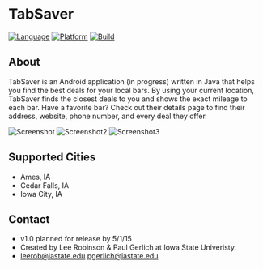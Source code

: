 TabSaver
===========

[![Language](https://img.shields.io/badge/language-java-blue.svg?style=flat
)](http://docs.oracle.com/javase/8/docs/technotes/guides/language/index.html)
[![Platform](https://img.shields.io/badge/platform-android-brightgreen.svg?style=flat
)](https://www.android.com/intl/en_us/)
[![Build](https://img.shields.io/travis/joyent/node/v0.6.svg?style=flat
)](http://www.tabsaverapp.com)

About
-----
TabSaver is an Android application (in progress) written in Java that helps you find the best deals for your local bars. By using your current location, TabSaver finds the closest deals to you and shows the exact mileage to each bar. Have a favorite bar? Check out their details page to find their address, website, phone number, and every deal they offer.

![Screenshot](http://i.imgur.com/qxuVoM7.jpg "Screenshots")
![Screenshot2](http://i.imgur.com/1DPDfBj.jpg "Screenshots")
![Screenshot3](http://i.imgur.com/3ObocRF.jpg "Screenshots")

Supported Cities
----
 - Ames, IA
 - Cedar Falls, IA
 - Iowa City, IA


Contact
----

- v1.0 planned for release by 5/1/15
- Created by Lee Robinson & Paul Gerlich at Iowa State Univeristy.
- leerob@iastate.edu pgerlich@iastate.edu